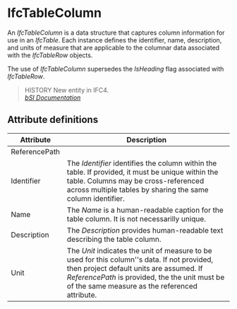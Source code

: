 IfcTableColumn
==============
An _IfcTableColumn_ is a data structure that captures column information for
use in an _IfcTable_. Each instance defines the identifier, name, description,
and units of measure that are applicable to the columnar data associated with
the _IfcTableRow_ objects.  
  
The use of _IfcTableColumn_ supersedes the _IsHeading_ flag associated with
_IfcTableRow_.  
  
> HISTORY  New entity in IFC4.  
[ _bSI
Documentation_](https://standards.buildingsmart.org/IFC/DEV/IFC4_2/FINAL/HTML/schema/ifcutilityresource/lexical/ifctablecolumn.htm)


Attribute definitions
---------------------
| Attribute     | Description                                                                                                                                                                                                                                 |
|---------------|---------------------------------------------------------------------------------------------------------------------------------------------------------------------------------------------------------------------------------------------|
| ReferencePath |                                                                                                                                                                                                                                             |
| Identifier    | The _Identifier_ identifies the column within the table. If provided, it must be unique within the table. Columns may be cross-referenced across multiple tables by sharing the same column identifier.                                     |
| Name          | The _Name_ is a human-readable caption for the table column. It is not necessarilly unique.                                                                                                                                                 |
| Description   | The _Description_ provides human-readable text describing the table column.                                                                                                                                                                 |
| Unit          | The _Unit_ indicates the unit of measure to be used for this column''s data. If not provided, then project default units are assumed. If _ReferencePath_ is provided, the the unit must be of the same measure as the referenced attribute. |

